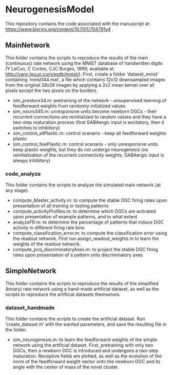 # NeurogenesisModel

This repository contains the code associated with the manuscript at: https://www.biorxiv.org/content/10.1101/704791v4 .

## MainNetwork
This folder contains the scripts to reproduce the results of the main (continuous) rate network using the MNIST database of handwritten digits (Y LeCun, C Cortes, CJC Burges, 1999; available at: http://yann.lecun.com/exdb/mnist/). First, create a folder ‘dataset_mnist’ containing ‘mnist144.mat’, a file which contains 12x12 downsampled images from the original 28x28 images by applying a 2x2 mean kernel over all pixels except the two pixels on the borders.
* sim_prestore34.m: pretraining of the network - unsupervised learning of feedforward weights from randomly initialized values
* sim_neuro345.m: unresponsive units become newborn DGCs - their recurrent connections are reinitialized to random values and they have a two-step maturation process (first GABAergic input is excitatory, then it switches to inhibitory)
* sim_control_allPlastic.m: control scenario - keep all feedforward weights plastic
* sim_control_fewPlastic.m: control scenario - only unresponsive units keep plastic weights, but they do not undergo neurogenesis (no reinitialization of the recurrent connectivity weights, GABAergic input is always inhibitory)

### code_analyze
This folder contains the scripts to analyze the simulated main network (at any stage).
* compute_Master_activity.m: to compute the stable DGC firing rates upon presentation of all training or testing patterns
* compute_activityProfiles.m: to determine which DGCs are activated upon presentation of example patterns, and to what extent
* analyzeFR.m: to determine the percentage of patterns that induce DGC activity in different firing rate bins
* compute_classification_error.m: to compute the classification error using the readout network. First run assign_readout_weights.m to learn the weights of the readout network.
* compute_proj_discriminatoryAxes.m: to project the stable DGC firing rates upon presentation of a pattern onto discriminatory axes

## SimpleNetwork
This folder contains the scripts to reproduce the results of the simplified (binary) rate network using a hand-made artificial dataset, as well as the scripts to reproduce the artificial datasets themselves.
### dataset_handmade
This folder contains the scripts to create the artificial dataset. Run ‘create_dataset.m’ with the wanted parameters, and save the resulting file in the folder.
* sim_neurogenesis.m: to learn the feedforward weights of the simple network using the artificial dataset. First, pretraining with only two DGCs, then a newborn DGC is introduced and undergoes a two-step maturation. Receptive fields are plotted, as well as the evolution of the norm of the feedforward weight vector onto the newborn DGC and its angle with the center of mass of the novel cluster.
